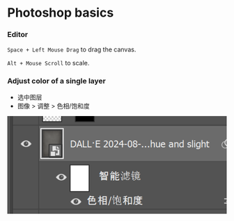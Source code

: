 # Photoshop basics

### Editor

`Space + Left Mouse Drag`  to drag the canvas.

`Alt + Mouse Scroll` to scale.


### Adjust color of a single layer

* 选中图层
* 图像 > 调整 > 色相/饱和度

![image-20240810225347545](photoshop_basics.assets/image-20240810225347545.png)